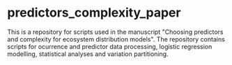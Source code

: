 # predictors_complexity_paper
This is a repository for scripts used in the manuscript "Choosing predictors and complexity for ecosystem distribution models". The repository contains scripts for ocurrence and predictor data processing, logistic regression modelling, statistical analyses and variation partitioning.

